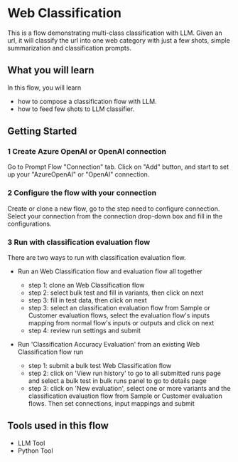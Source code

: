 # Web Classification

This is a flow demonstrating multi-class classification with LLM. Given an url, it will classify the url into one web category with just a few shots, simple summarization and classification prompts.

## What you will learn

In this flow, you will learn
- how to compose a classification flow with LLM.
- how to feed few shots to LLM classifier.


## Getting Started

### 1 Create Azure OpenAI or OpenAI connection
Go to Prompt Flow "Connection" tab. Click on "Add" button, and start to set up your "AzureOpenAI" or "OpenAI" connection.

### 2 Configure the flow with your connection
Create or clone a new flow, go to the step need to configure connection. Select your connection from the connection drop-down box and fill in the configurations.

### 3 Run with classification evaluation flow
There are two ways to run with classification evaluation flow.
* Run an Web Classification flow and evaluation flow all together
    * step 1: clone an Web Classification flow
    * step 2: select bulk test and fill in variants, then click on next
    * step 3: fill in test data, then click on next
    * step 3: select an classification evaluation flow from Sample or Customer evaluation flows, select the evaluation flow's inputs mapping from normal flow's inputs or outputs and click on next
    * step 4: review run settings and submit

* Run 'Classification Accuracy Evaluation' from an existing Web Classification flow run
    * step 1: submit a bulk test Web Classification flow
    * step 2: click on 'View run history' to go to all submitted runs page and select a bulk test in bulk runs panel to go to details page
    * step 3: click on 'New evaluation', select one or more variants and the classification evaluation flow from Sample or Customer evaluation flows. Then set connections, input mappings and submit


## Tools used in this flow
- LLM Tool
- Python Tool
